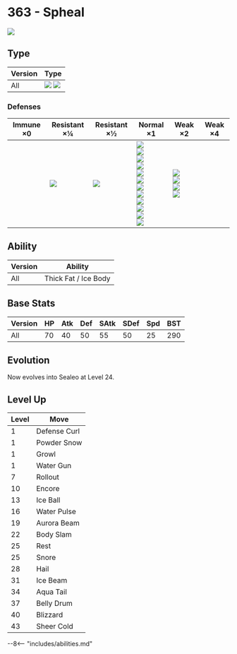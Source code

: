 # 363 - Spheal
![][363]

## Type

Version | Type
---     | ---
All     | ![][ice]  ![][water]

### Defenses

Immune ×0 | Resistant ×¼ | Resistant ×½   | Normal ×1                                                                                                                                                                   | Weak ×2                                                       | Weak ×4
---       | ---          | ---            | ---                                                                                                                                                                         | ---                                                           | ---
&nbsp;    | ![][ice]<br> | ![][water]<br> | ![][normal]<br>![][flying]<br>![][poison]<br>![][ground]<br>![][bug]<br>![][ghost]<br>![][steel]<br>![][fire]<br>![][psychic]<br>![][dragon]<br>![][dark]<br>![][fairy]<br> | ![][fighting]<br>![][rock]<br>![][grass]<br>![][electric]<br> | &nbsp;

## Ability

Version | Ability
---     | ---
All     | Thick Fat / Ice Body

## Base Stats

Version | HP  | Atk | Def | SAtk | SDef | Spd | BST
---     | --- | --- | --- | ---  | ---  | --- | ---
All     | 70  | 40  | 50  | 55   | 50   | 25  | 290

## Evolution
Now evolves into Sealeo at Level 24.

## Level Up

Level | Move
---   | ---
1     | Defense Curl
1     | Powder Snow
1     | Growl
1     | Water Gun
7     | Rollout
10    | Encore
13    | Ice Ball
16    | Water Pulse
19    | Aurora Beam
22    | Body Slam
25    | Rest
25    | Snore
28    | Hail
31    | Ice Beam
34    | Aqua Tail
37    | Belly Drum
40    | Blizzard
43    | Sheer Cold


--8<-- "includes/abilities.md"

[363]: ../img/pokemon/363.png
[normal]: ../img/types/normal.png
[fire]: ../img/types/fire.png
[fighting]: ../img/types/fighting.png
[water]: ../img/types/water.png
[flying]: ../img/types/flying.png
[grass]: ../img/types/grass.png
[poison]: ../img/types/poison.png
[electric]: ../img/types/electric.png
[ground]: ../img/types/ground.png
[psychic]: ../img/types/psychic.png
[rock]: ../img/types/rock.png
[ice]: ../img/types/ice.png
[bug]: ../img/types/bug.png
[dragon]: ../img/types/dragon.png
[ghost]: ../img/types/ghost.png
[dark]: ../img/types/dark.png
[steel]: ../img/types/steel.png
[fairy]: ../img/types/fairy.png
